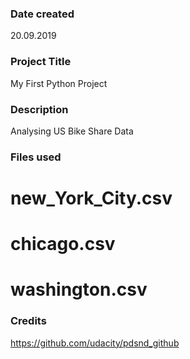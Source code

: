 ### Date created
20.09.2019

### Project Title
My First Python Project

### Description
Analysing US Bike Share Data

### Files used
# new_York_City.csv
# chicago.csv
# washington.csv

### Credits
https://github.com/udacity/pdsnd_github
